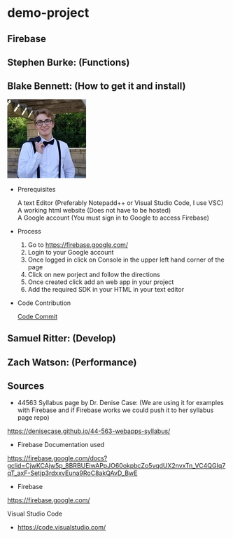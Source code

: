 # demo-project

## Firebase

## Stephen Burke: (Functions)

## Blake Bennett: (How to get it and install)
![Profile picture](me.jpg)
- Prerequisites

  A text Editor (Preferably Notepadd++ or Visual Studio Code, I use VSC)<br/>
  A working html website (Does not have to be hosted)<br/>
  A Google account (You must sign in to Google to access Firebase)
- Process

   1. Go to https://firebase.google.com/<br/>
  2. Login to your Google account<br/>
  3. Once logged in click on Console in the upper left hand corner of the page<br/>
  4. Click on new porject and follow the directions<br/>
  5. Once created click add an web app in your project<br/>
  6. Add the required SDK in your HTML in your text editor<br/>
 
- Code Contribution 

  [Code Commit](https://github.com/bben6087/demo-project/commit/62f0ac7a759f10a0bbe065521d1ad0e43cbfcb36)
  

## Samuel Ritter: (Develop)

## Zach Watson: (Performance)

## Sources
- 44563 Syllabus page by Dr. Denise Case: (We are using it for examples with Firebase and if Firebase works we could push it to her syllabus page repo)

https://denisecase.github.io/44-563-webapps-syllabus/

- Firebase Documentation used

https://firebase.google.com/docs?gclid=CjwKCAjw5p_8BRBUEiwAPpJO60okpbcZo5vqdUX2nvxTn_VC4QGIq7qT_axF-Setjp3rdxxvEuna9RoC8akQAvD_BwE 

- Firebase

https://firebase.google.com/

Visual Studio Code
- https://code.visualstudio.com/
